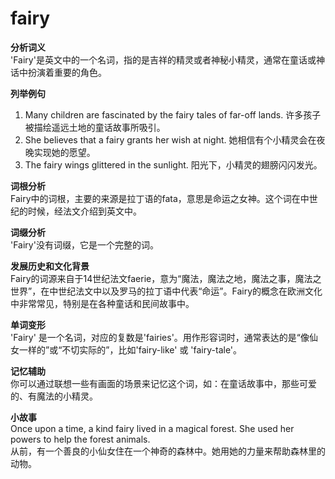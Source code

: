 # fairy

**分析词义**  
'Fairy'是英文中的一个名词，指的是吉祥的精灵或者神秘小精灵，通常在童话或神话中扮演着重要的角色。

  

**列举例句**

  

1.  Many children are fascinated by the fairy tales of far-off lands. 许多孩子被描绘遥远土地的童话故事所吸引。
2.  She believes that a fairy grants her wish at night. 她相信有个小精灵会在夜晚实现她的愿望。
3.  The fairy wings glittered in the sunlight. 阳光下，小精灵的翅膀闪闪发光。

  

**词根分析**  
Fairy中的词根，主要的来源是拉丁语的fata，意思是命运之女神。这个词在中世纪的时候，经法文介绍到英文中。

  

**词缀分析**  
'Fairy'没有词缀，它是一个完整的词。

  

**发展历史和文化背景**  
Fairy的词源来自于14世纪法文faerie，意为“魔法，魔法之地，魔法之事，魔法之世界”，在中世纪法文中以及罗马的拉丁语中代表“命运”。Fairy的概念在欧洲文化中非常常见，特别是在各种童话和民间故事中。

  

**单词变形**  
'Fairy' 是一个名词，对应的复数是'fairies'。用作形容词时，通常表达的是“像仙女一样的”或“不切实际的”，比如'fairy-like' 或 'fairy-tale'。

  

**记忆辅助**  
你可以通过联想一些有画面的场景来记忆这个词，如：在童话故事中，那些可爱的、有魔法的小精灵。

  

**小故事**  
Once upon a time, a kind fairy lived in a magical forest. She used her powers to help the forest animals.  
从前，有一个善良的小仙女住在一个神奇的森林中。她用她的力量来帮助森林里的动物。
